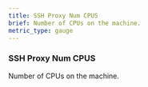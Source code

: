 ```yaml
---
title: SSH Proxy Num CPUS
brief: Number of CPUs on the machine.
metric_type: gauge
---
```


### SSH Proxy Num CPUS

Number of CPUs on the machine.